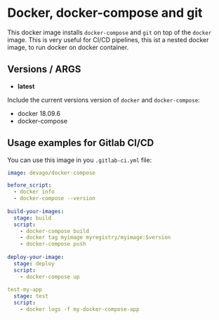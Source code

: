 # Docker, docker-compose and git

This docker image installs `docker-compose` and `git` on top of the `docker` image.
This is very useful for CI/CD pipelines, this ist a nested docker image, to run docker on docker container.

## Versions / ARGS
- **latest**

Include the current versions version of `docker` and `docker-compose`:
- docker 18.09.6
- docker-compose

## Usage examples for Gitlab CI/CD

You can use this image in you `.gitlab-ci.yml` file:

```` yml
image: devago/docker-compose

before_script:
  - docker info
  - docker-compose --version
  
build-your-images:
  stage: build
  script:
    - docker-compose build
    - docker tag myimage myregistry/myimage:$version
    - docker-compose push
    
deploy-your-image:
  stage: deploy
  script:
    - docker-compose up
    
test-my-app
  stage: test
  script:
    - docker logs -f my-docker-compose-app
````